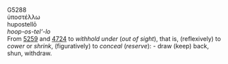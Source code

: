 G5288  
ὑποστέλλω  
hupostellō  
*hoop-os-tel‘-lo*  
From [5259](g5259) and [4724](g4724) to *withhold* *under* (*out* *of*
*sight*), that is, (reflexively) to *cower* or *shrink*, (figuratively)
to *conceal* (*reserve*): - draw (keep) back, shun, withdraw.  
